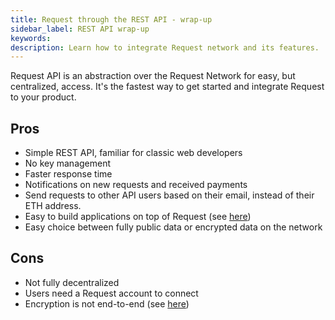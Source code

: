 ```yaml
---
title: Request through the REST API - wrap-up
sidebar_label: REST API wrap-up
keywords:
description: Learn how to integrate Request network and its features.
---
```



Request API is an abstraction over the Request Network for easy, but centralized, access. It's the fastest way to get started and integrate Request to your product.

## Pros
* Simple REST API, familiar for classic web developers
* No key management
* Faster response time
* Notifications on new requests and received payments
* Send requests to other API users based on their email, instead of their ETH address.
* Easy to build applications on top of Request (see [here](./4-api-apps.md))
* Easy choice between fully public data or encrypted data on the network 

## Cons
* Not fully decentralized
* Users need a Request account to connect
* Encryption is not end-to-end (see [here](./5-api-encryption.md))

